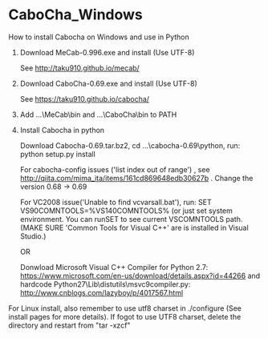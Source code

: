 # CaboCha_Windows
How to install Cabocha on Windows and use in Python


1.  Download MeCab-0.996.exe and install (Use UTF-8) 

    See http://taku910.github.io/mecab/
    
2.  Download CaboCha-0.69.exe and install (Use UTF-8)

    See https://taku910.github.io/cabocha/
    
3.  Add ...\MeCab\bin and ...\CaboCha\bin to PATH
4.  Install Cabocha in python

    Download Cabocha-0.69.tar.bz2, cd ...\cabocha-0.69\python, run: python setup.py install
    
    For cabocha-config issues ('list index out of range') , see http://qiita.com/mima_ita/items/161cd869648edb30627b . Change the version 0.68 -> 0.69
 
    For VC2008 issue('Unable to find vcvarsall.bat'), run: SET VS90COMNTOOLS=%VS140COMNTOOLS% (or just set system environment.  You can runSET to see current VSCOMNTOOLS path. (MAKE SURE 'Common Tools for Visual C++' are is installed in Visual Studio.)
    
    OR
    
    Donwload Microsoft Visual C++ Compiler for Python 2.7: https://www.microsoft.com/en-us/download/details.aspx?id=44266
    and hardcode Python27\Lib\distutils\msvc9compiler.py: http://www.cnblogs.com/lazyboy/p/4017567.html

For Linux install, also remember to use utf8 charset in ./configure (See install pages for more details). If fogot to use UTF8 charset, delete the directory and restart from "tar -xzcf"
